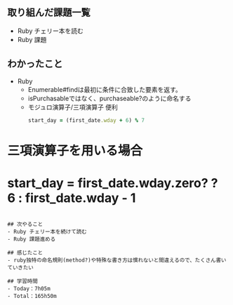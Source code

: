 ## 取り組んだ課題一覧
- Ruby チェリー本を読む
- Ruby 課題

## わかったこと
- Ruby
  - Enumerable#findは最初に条件に合致した要素を返す。
  - isPurchasableではなく、purchaseable?のように命名する 
  - モジュロ演算子/三項演算子 便利
    ```ruby
    start_day = (first_date.wday + 6) % 7
# 三項演算子を用いる場合
# start_day = first_date.wday.zero? ? 6 : first_date.wday - 1
```

## 次やること
- Ruby チェリー本を続けて読む
- Ruby 課題進める

## 感じたこと
- ruby独特の命名規則(method?)や特殊な書き方は慣れないと間違えるので、たくさん書いていきたい
 
## 学習時間
- Today：7h05m
- Total：165h50m
